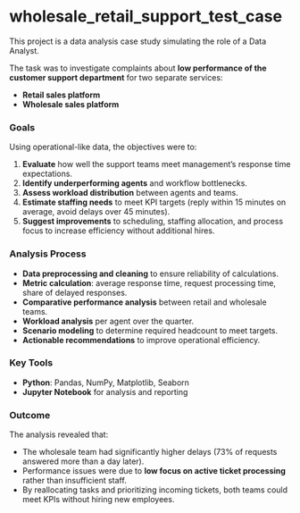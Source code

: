 # wholesale_retail_support_test_case
This project is a data analysis case study simulating the role of a Data Analyst.

The task was to investigate complaints about **low performance of the customer support department** for two separate services:
- **Retail sales platform**
- **Wholesale sales platform**

### Goals
Using operational-like data, the objectives were to:
1. **Evaluate** how well the support teams meet management’s response time expectations.
2. **Identify underperforming agents** and workflow bottlenecks.
3. **Assess workload distribution** between agents and teams.
4. **Estimate staffing needs** to meet KPI targets (reply within 15 minutes on average, avoid delays over 45 minutes).
5. **Suggest improvements** to scheduling, staffing allocation, and process focus to increase efficiency without additional hires.

### Analysis Process
- **Data preprocessing and cleaning** to ensure reliability of calculations.
- **Metric calculation**: average response time, request processing time, share of delayed responses.
- **Comparative performance analysis** between retail and wholesale teams.
- **Workload analysis** per agent over the quarter.
- **Scenario modeling** to determine required headcount to meet targets.
- **Actionable recommendations** to improve operational efficiency.

### Key Tools
- **Python**: Pandas, NumPy, Matplotlib, Seaborn
- **Jupyter Notebook** for analysis and reporting

### Outcome
The analysis revealed that:
- The wholesale team had significantly higher delays (73% of requests answered more than a day later).
- Performance issues were due to **low focus on active ticket processing** rather than insufficient staff.
- By reallocating tasks and prioritizing incoming tickets, both teams could meet KPIs without hiring new employees.
